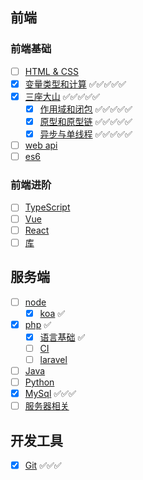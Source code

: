 ## 前端
### 前端基础
- [ ] [HTML & CSS](/web/basis/html.html)
- [x] [变量类型和计算](/web/basis/variable.html) ✅✅✅✅✅
- [x] [三座大山](/web/basis/closure.html) ✅✅✅✅✅
  - [x] [作用域和闭包](/web/basis/closure.html) ✅✅✅✅✅
  - [x] [原型和原型链](/web/basis/phototype.html) ✅✅✅✅✅
  - [x] [异步与单线程](/web/basis/async.html) ✅✅✅✅✅
- [ ] [web api](/web/basis/bom.html)
- [ ] [es6](/web/basis/es6.html)

### 前端进阶
- [ ] [TypeScript](/web/advanced/ts/)
- [ ] [Vue](/web/advanced/vue/)
- [ ] [React](/web/advanced/react/)
- [ ] [库](/web/advanced/libs/)

## 服务端
- [ ] [node](/server/node/koa.html)
  - [x] [koa](/server/node/koa.html) ✅
- [x] [php](/server/php/basis/basis.html) ✅
  - [x] [语言基础](/server/php/basis/basis.html) ✅
  - [ ] [CI](/server/php/library/CI.html)
  - [ ] [laravel](/server/php/library/laravel.html)
- [ ] [Java](/server/java/)
- [ ] [Python](/server/python/)
- [x] [MySql](/server/mysql/basis.html) ✅✅✅
- [ ] [服务器相关](/server/server/)

## 开发工具 
- [x] [Git](/tools/git.html) ✅✅✅
